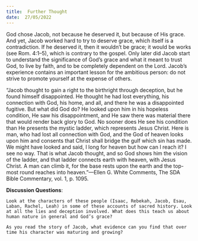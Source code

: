 ```yaml
---
title:  Further Thought
date:  27/05/2022
---
```


God chose Jacob, not because he deserved it, but because of His grace. And yet, Jacob worked hard to try to deserve grace, which itself is a contradiction. If he deserved it, then it wouldn’t be grace; it would be works (see Rom. 4:1–5), which is contrary to the gospel. Only later did Jacob start to understand the significance of God’s grace and what it meant to trust God, to live by faith, and to be completely dependent on the Lord. Jacob’s experience contains an important lesson for the ambitious person: do not strive to promote yourself at the expense of others.

“Jacob thought to gain a right to the birthright through deception, but he found himself disappointed. He thought he had lost everything, his connection with God, his home, and all, and there he was a disappointed fugitive. But what did God do? He looked upon him in his hopeless condition, He saw his disappointment, and He saw there was material there that would render back glory to God. No sooner does He see his condition than He presents the mystic ladder, which represents Jesus Christ. Here is man, who had lost all connection with God, and the God of heaven looks upon him and consents that Christ shall bridge the gulf which sin has made. We might have looked and said, I long for heaven but how can I reach it? I see no way. That is what Jacob thought, and so God shows him the vision of the ladder, and that ladder connects earth with heaven, with Jesus Christ. A man can climb it, for the base rests upon the earth and the top-most round reaches into heaven.”—Ellen G. White Comments, The SDA Bible Commentary, vol. 1, p. 1095.

**Discussion Questions**:

`Look at the characters of these people (Isaac, Rebekah, Jacob, Esau, Laban, Rachel, Leah) in some of these accounts of sacred history. Look at all the lies and deception involved. What does this teach us about human nature in general and God’s grace?`

`As you read the story of Jacob, what evidence can you find that over time his character was maturing and growing?`